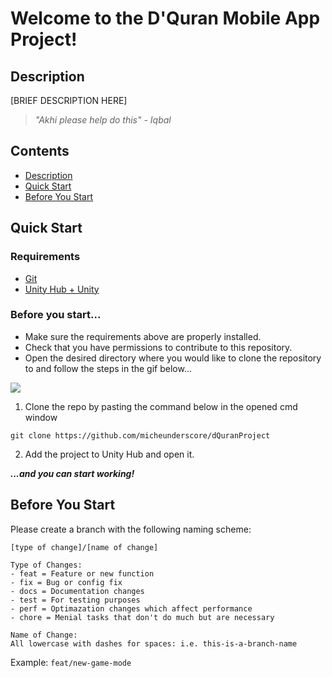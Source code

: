 # Welcome to the D'Quran Mobile App Project!
## Description
[BRIEF DESCRIPTION HERE]
> *"Akhi please help do this" - Iqbal*

## Contents
- [Description](#description)
- [Quick Start](#quick-start)
- [Before You Start](#before-you-start)

## Quick Start
### Requirements
- [Git](https://git-scm.com/downloads)
- [Unity Hub + Unity](https://unity.com/download)

### Before you start...
- Make sure the requirements above are properly installed.
- Check that you have permissions to contribute to this repository.
- Open the desired directory where you would like to clone the repository to and follow the steps in the gif below...

![](https://i.imgur.com/V1CwPfK.gif)

1. Clone the repo by pasting the command below in the opened cmd window
```
git clone https://github.com/micheunderscore/dQuranProject
```

2. Add the project to Unity Hub and open it.

***...and you can start working!***

## Before You Start

Please create a branch with the following naming scheme:
```
[type of change]/[name of change]

Type of Changes:
- feat = Feature or new function
- fix = Bug or config fix
- docs = Documentation changes
- test = For testing purposes
- perf = Optimazation changes which affect performance 
- chore = Menial tasks that don't do much but are necessary

Name of Change:
All lowercase with dashes for spaces: i.e. this-is-a-branch-name
```
Example: `feat/new-game-mode`
